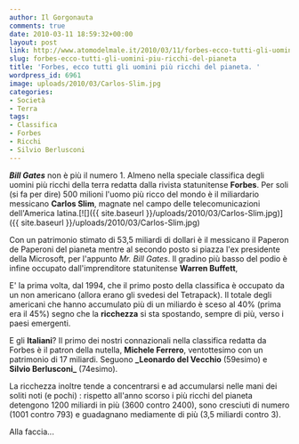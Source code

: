 ```yaml
---
author: Il Gorgonauta
comments: true
date: 2010-03-11 18:59:32+00:00
layout: post
link: http://www.atomodelmale.it/2010/03/11/forbes-ecco-tutti-gli-uomini-piu-ricchi-del-pianeta/
slug: forbes-ecco-tutti-gli-uomini-piu-ricchi-del-pianeta
title: 'Forbes, ecco tutti gli uomini più ricchi del pianeta. '
wordpress_id: 6961
image: uploads/2010/03/Carlos-Slim.jpg
categories:
- Società
- Terra
tags:
- Classifica
- Forbes
- Ricchi
- Silvio Berlusconi
---
```


**_Bill Gates_** non è più il numero 1. Almeno nella speciale classifica degli uomini più ricchi della terra redatta dalla rivista statunitense **Forbes**. Per soli (si fa per dire) 500 milioni l'uomo più ricco del mondo è il miliardario messicano **Carlos Slim**, magnate nel campo delle telecomunicazioni dell'America latina.[![]({{ site.baseurl }}/uploads/2010/03/Carlos-Slim.jpg)]({{ site.baseurl }}/uploads/2010/03/Carlos-Slim.jpg)

Con un patrimonio stimato di 53,5 miliardi di dollari è il messicano il Paperon de Paperoni del pianeta mentre al secondo posto si piazza l'ex presidente della Microsoft, per l'appunto _Mr. Bill Gates_. Il gradino più basso del podio è infine occupato dall'imprenditore statunitense **Warren Buffett**,

E' la prima volta, dal 1994, che il primo posto della classifica è occupato da un non americano (allora erano gli svedesi del Tetrapack). Il totale degli americani che hanno accumulato più di un miliardo è sceso al 40% (prima era il 45%) segno che la **ricchezza** si sta spostando, sempre di più, verso i paesi emergenti.

E gli **Italiani**? Il primo dei nostri connazionali nella classifica redatta da Forbes è il patron della nutella, **Michele Ferrero**, ventottesimo con un patrimonio di 17 miliardi. Seguono **_Leonardo del Vecchio** (59esimo) e **Silvio Berlusconi_** (74esimo).

La ricchezza inoltre tende a concentrarsi e ad accumularsi nelle mani dei soliti noti (e pochi) : rispetto all'anno scorso i più ricchi del pianeta detengono 1200 miliardi in più (3600 contro 2400), sono cresciuti di numero (1001 contro 793) e guadagnano mediamente di più (3,5 miliardi contro 3).

Alla faccia...
